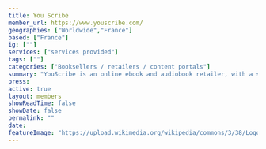 ```yaml
---
title: You Scribe
member_url: https://www.youscribe.com/
geographies: ["Worldwide","France"]
based: ["France"]
ig: [""] 
services: ["services provided"] 
tags: [""]
categories: ["Booksellers / retailers / content portals"]
summary: "YouScribe is an online ebook and audiobook retailer, with a subscription service active in France and in 11 African countries. Their online library contains digital books, audio books, digital comics, mangas, comics, digital magazines and newspapers."
press:
active: true
layout: members
showReadTime: false
showDate: false
permalink: ""
date: 
featureImage: "https://upload.wikimedia.org/wikipedia/commons/3/38/Logo-origin_%283%29.png"
---
```

